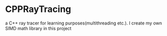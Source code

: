# CPPRayTracing
a C++ ray tracer for learning purposes(multithreading etc.). I create my own SIMD math library in this project

